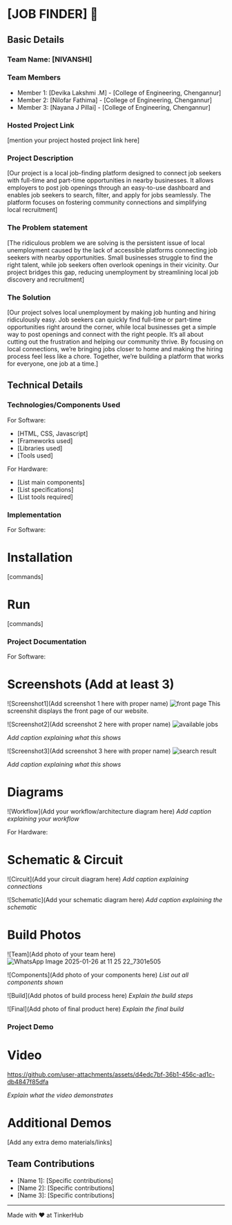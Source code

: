 # [JOB FINDER] 🎯


## Basic Details
### Team Name: [NIVANSHI]


### Team Members
- Member 1: [Devika Lakshmi .M] - [College of Engineering, Chengannur]
- Member 2: [Nilofar Fathima] - [College of Engineering, Chengannur]
- Member 3: [Nayana J Pillai] - [College of Engineering, Chengannur]

### Hosted Project Link
[mention your project hosted project link here]

### Project Description
[Our project is a local job-finding platform designed to connect job seekers with full-time and part-time opportunities in nearby businesses. It allows employers to post job openings through an easy-to-use dashboard and enables job seekers to search, filter, and apply for jobs seamlessly. The platform focuses on fostering community connections and simplifying local recruitment]

### The Problem statement
[The ridiculous problem we are solving is the persistent issue of local unemployment caused by the lack of accessible platforms connecting job seekers with nearby opportunities. Small businesses struggle to find the right talent, while job seekers often overlook openings in their vicinity. Our project bridges this gap, reducing unemployment by streamlining local job discovery and recruitment]

### The Solution
[Our project solves local unemployment by making job hunting and hiring ridiculously easy. Job seekers can quickly find full-time or part-time opportunities right around the corner, while local businesses get a simple way to post openings and connect with the right people. It’s all about cutting out the frustration and helping our community thrive. By focusing on local connections, we’re bringing jobs closer to home and making the hiring process feel less like a chore. Together, we’re building a platform that works for everyone, one job at a time.]

## Technical Details
### Technologies/Components Used
For Software:
- [HTML, CSS, Javascript]
- [Frameworks used]
- [Libraries used]
- [Tools used]

For Hardware:
- [List main components]
- [List specifications]
- [List tools required]

### Implementation
For Software:
# Installation
[commands]

# Run
[commands]

### Project Documentation
For Software:

# Screenshots (Add at least 3)
![Screenshot1](Add screenshot 1 here with proper name)
![front page](https://github.com/user-attachments/assets/b7758188-7a2c-447c-af1a-ae4d4823ed21)
This screenshit displays the front page of our website.

![Screenshot2](Add screenshot 2 here with proper name)
![available jobs](https://github.com/user-attachments/assets/8eaaea7b-821a-471b-85ef-3a52b6064b92)

*Add caption explaining what this shows*

![Screenshot3](Add screenshot 3 here with proper name)
![search result](https://github.com/user-attachments/assets/ba05a41c-faa7-45ac-98c7-54ff5959d515)

*Add caption explaining what this shows*

# Diagrams
![Workflow](Add your workflow/architecture diagram here)
*Add caption explaining your workflow*

For Hardware:

# Schematic & Circuit
![Circuit](Add your circuit diagram here)
*Add caption explaining connections*

![Schematic](Add your schematic diagram here)
*Add caption explaining the schematic*

# Build Photos
![Team](Add photo of your team here)
![WhatsApp Image 2025-01-26 at 11 25 22_7301e505](https://github.com/user-attachments/assets/b3489a6c-b62f-428e-879e-f9d5b4d6e91a)



![Components](Add photo of your components here)
*List out all components shown*

![Build](Add photos of build process here)
*Explain the build steps*

![Final](Add photo of final product here)
*Explain the final build*

### Project Demo
# Video

https://github.com/user-attachments/assets/d4edc7bf-36b1-456c-ad1c-db4847f85dfa

*Explain what the video demonstrates*

# Additional Demos
[Add any extra demo materials/links]

## Team Contributions
- [Name 1]: [Specific contributions]
- [Name 2]: [Specific contributions]
- [Name 3]: [Specific contributions]

---
Made with ❤️ at TinkerHub
